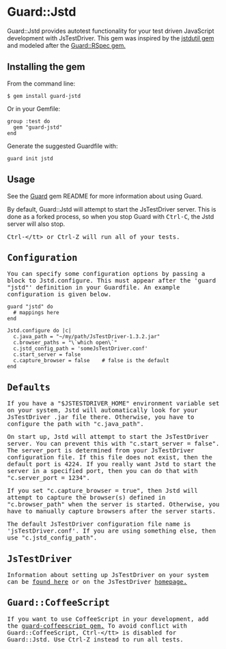# Guard::Jstd

Guard::Jstd provides autotest functionality for your test driven JavaScript development with JsTestDriver. This gem was inspired by the [jstdutil gem](http://cjohansen.no/en/javascript/jstdutil_a_ruby_wrapper_over_jstestdriver) and modeled after the [Guard::RSpec gem.](https://github.com/guard/guard-rspec)

## Installing the gem

From the command line:

    $ gem install guard-jstd

Or in your Gemfile:

    group :test do
      gem "guard-jstd"
    end

Generate the suggested Guardfile with:

    guard init jstd

## Usage

See the [Guard](http://github.com/guard/guard) gem README for more information about using Guard.

By default, Guard::Jstd will attempt to start the JsTestDriver server. This is done as a forked process, so when you stop Guard with <tt>Ctrl-C</tt>, the Jstd server will also stop.

<tt>Ctrl-\</tt> or <tt>Ctrl-Z</tt> will run all of your tests.

## Configuration

You can specify some configuration options by passing a block to Jstd.configure. This must appear after the 'guard "jstd"' definition in your Guardfile. An example configuration is given below.

    guard "jstd" do
      # mappings here
    end

    Jstd.configure do |c|
      c.java_path = "~/my/path/JsTestDriver-1.3.2.jar"
      c.browser_paths = "\`which open\`"
      c.jstd_config_path = 'someJsTestDriver.conf'
      c.start_server = false
      c.capture_browser = false    # false is the default
    end

## Defaults

If you have a "$JSTESTDRIVER_HOME" environment variable set on your system, Jstd will automatically look for your JsTestDriver .jar file there. Otherwise, you have to configure the path with "c.java_path".

On start up, Jstd will attempt to start the JsTestDriver server. You can prevent this with "c.start_server = false". The server_port is determined from your JsTestDriver configuration file. If this file does not exist, then the default port is 4224. If you really want Jstd to start the server in a specified port, then you can do that with "c.server_port = 1234".

If you set "c.capture_browser = true", then Jstd will attempt to capture the browser(s) defined in "c.browser_path" when the server is started. Otherwise, you have to manually capture browsers after the server starts.

The default JsTestDriver configuration file name is 'jsTestDriver.conf'. If you are using something else, then use "c.jstd_config_path".

## JsTestDriver

Information about setting up JsTestDriver on your system can be [found here](http://www.arailsdemo.com/posts/46) or on the JsTestDriver [homepage.](http://code.google.com/p/js-test-driver/)

## Guard::CoffeeScript

If you want to use CoffeeScript in your development, add the [guard-coffeescript gem.](https://github.com/guard/guard-coffeescript) To avoid conflict with Guard::CoffeeScript, <tt>Ctrl-\</tt> is disabled for Guard::Jstd. Use <tt>Ctrl-Z</tt> instead to run all tests.
